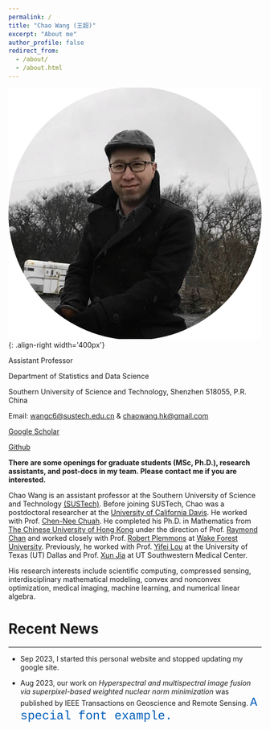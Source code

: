 ```yaml
---
permalink: /
title: "Chao Wang (王超)"
excerpt: "About me"
author_profile: false
redirect_from: 
  - /about/
  - /about.html
---
```


![profile](/images/profile.png){: .align-right width='400px'}


Assistant Professor

Department of Statistics and Data Science

Southern University of Science and Technology, Shenzhen 518055, P.R. China

<i class="fas fa-envelope"></i> Email: [wangc6@sustech.edu.cn](mailto:wangc6@sustech.edu.cn) & [chaowang.hk@gmail.com](mailto:chaowang.hk@gmail.com)

<i class="ai ai-google-scholar-square"></i> [Google Scholar](https://scholar.google.com/citations?user=PBchRWYAAAAJ&hl=en)
 
<i class="fab fa-github"></i> [Github](https://github.com/wangcmath)

**There are some openings for graduate students (MSc, Ph.D.), research assistants, and post-docs in my team. Please contact me if you are interested.**

Chao Wang is an assistant professor at the Southern University of Science and Technology [(SUSTech)](https://sustech.edu.cn/en/). Before joining SUSTech, Chao was a postdoctoral researcher at the [University of California Davis](https://www.ucdavis.edu/). He worked with Prof. [Chen-Nee Chuah](https://www.ece.ucdavis.edu/~chuah/rubinet/). He completed his Ph.D. in Mathematics from [The Chinese University of Hong Kong](https://www.cuhk.edu.hk/english/index.html) under the direction of Prof. [Raymond Chan](http://personal.cityu.edu.hk/rhfchan/) and worked closely with Prof. [Robert Plemmons](https://faculty.sites.wfu.edu/plemmons/) at [Wake Forest University](https://www.wfu.edu/). Previously, he worked with Prof. [Yifei Lou](https://sites.google.com/site/louyifei/) at the University of Texas (UT) Dallas and Prof. [Xun Jia](https://www.hopkinsmedicine.org/profiles/details/xun-jia) at UT Southwestern Medical Center.

His research interests include scientific computing, compressed sensing, interdisciplinary mathematical modeling, convex and nonconvex optimization, medical imaging, machine learning, and numerical linear algebra.

# Recent News
---
- Sep 2023, I started this personal website and stopped updating my google site.
  
- Aug 2023, our work on _Hyperspectral and multispectral image fusion via superpixel-based weighted nuclear norm minimization_ was published by IEEE Transactions on Geoscience and Remote Sensing. <font color="#005CB9" face="courier" size="5">A special font example.</font>



&nbsp;

&nbsp;

&nbsp;
